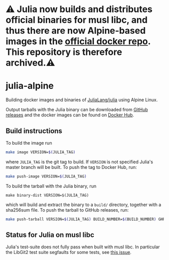 # :warning: Julia now builds and distributes official binaries for musl libc, and thus there are now Alpine-based images in the [official docker repo](https://hub.docker.com/_/julia). This repository is therefore archived.:warning: 

# julia-alpine

Building docker images and binaries of [JuliaLang/julia][julia] using Alpine Linux.

Output tarballs with the Julia binary can be downloaded from [GitHub releases][gh]
and the docker images can be found on [Docker Hub][dh].

## Build instructions

To build the image run
```sh
make image VERSION=$(JULIA_TAG)
```
where `JULIA_TAG` is the git tag to build. If `VERSION` is not specified Julia's master
branch will be built. To push the tag to Docker Hub, run:
```sh
make push-image VERSION=$(JULIA_TAG)
```

To build the tarball with the Julia binary, run
```
make binary-dist VERSION=$(JULIA_TAG)
```
which will build and extract the binary to a `build/` directory, together with a sha256sum file.
To push the tarball to GitHub releases, run:
```sh
make push-tarball VERSION=$(JULIA_TAG) BUILD_NUMBER=$(BUILD_NUMBER) GHR_ARGS=$(...)
```

## Status for Julia on musl libc

Julia's test-suite does not fully pass when built with musl libc.
In particular the LibGit2 test suite segfaults for some tests,
see [this issue][issue].

[julia]: https://github.com/JuliaLang/julia
[gh]: https://github.com/fredrikekre/julia-alpine/releases
[dh]: https://hub.docker.com/r/fredrikekre/julia-alpine
[issue]: https://github.com/JuliaLang/julia/issues/28805

